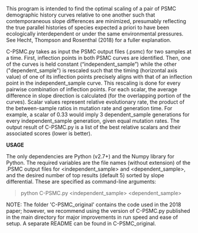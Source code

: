 This program is intended to find the optimal scaling of a pair of PSMC demographic history curves relative to one another such that contemporaneous slope differences are minimized, presumably reflecting the true parallel histories of species expected a priori to have been ecologically interdependent or under the same environmental pressures. See Hecht, Thompson and Rosenthal (2018) for a fuller explanation. 

C-PSMC.py takes as input the PSMC output files (.psmc) for two samples at a time. First, inflection points in both PSMC curves are identified. Then, one of the curves is held constant (“independent_sample”) while the other ("dependent_sample") is rescaled such that the timing (horizontal axis value) of one of its inflection points precisely aligns with that of an inflection point in the independent_sample curve. This rescaling is done for every pairwise combination of inflection points. For each scalar, the average difference in slope direction is calculated (for the overlapping portion of the curves). Scalar values represent relative evolutionary rate, the product of the between-sample ratios in mutation rate and generation time. For example, a scalar of 0.33 would imply 3 dependent_sample generations for every independent_sample generation, given equal mutation rates. The output result of C-PSMC.py is a list of the best relative scalars and their associated scores (lower is better).

**USAGE**

The only dependencies are Python (v2.7+) and the Numpy library for Python. The required variables are the file names (without extension) of the .PSMC output files for <independent_sample> and <dependent_sample>, and the desired number of top results <topN> (default 5) sorted by slope differential. These are specified as command-line arguments:

> python C-PSMC.py <independent_sample> <dependent_sample> <topN>


NOTE: The folder 'C-PSMC_original' contains the code used in the 2018 paper; however, we recommend using the version of C-PSMC.py published in the main directory for major improvements in run speed and ease of setup. A separate README can be found in C-PSMC_original.






